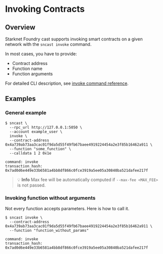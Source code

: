 # Invoking Contracts

## Overview

Starknet Foundry cast supports invoking smart contracts on a given network with the `sncast invoke` command.

In most cases, you have to provide:

- Contract address
- Function name
- Function arguments

For detailed CLI description, see [invoke command reference](../appendix/cast/invoke.md).

## Examples

### General example

```shell
$ sncast \
  --rpc_url http://127.0.0.1:5050 \
  --account example_user \
  invoke \
  --contract-address 0x4a739ab73aa3cac01f9da5d55f49fb67baee4919224454a2e3f85b16462a911 \
  --function "some_function" \
  --calldata 1 2 0x1e
  
command: invoke
transaction_hash: 0x7ad0d6e449e33b6581a4bb8df866c0fce3919a5ee05a30840ba521dafee217f
```

> 💡 **Info**
> Max fee will be automatically computed if `--max-fee <MAX_FEE>` is not passed.

### Invoking function without arguments

Not every function accepts parameters. Here is how to call it.

```shell
$ sncast invoke \
  --contract-address 0x4a739ab73aa3cac01f9da5d55f49fb67baee4919224454a2e3f85b16462a911 \
  --function "function_without_params"
  
command: invoke
transaction_hash: 0x7ad0d6e449e33b6581a4bb8df866c0fce3919a5ee05a30840ba521dafee217f
```
